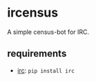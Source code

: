 ircensus
========

A simple census-bot for IRC.

requirements
------------
* [irc](https://pypi.python.org/pypi/irc): ```pip install irc```